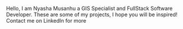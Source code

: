 Hello, I am Nyasha Musanhu a GIS Specialist and FullStack Software Developer. These are some of my projects, I hope you will be inspired! Contact me on LinkedIn for more

<!---
danielsnyasha/danielsnyasha is a ✨ special ✨ repository because its `README.md` (this file) appears on your GitHub profile.
You can click the Preview link to take a look at your changes.
--->
